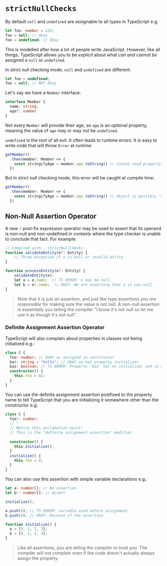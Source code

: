 # `strictNullChecks`

By default `null` and `undefined` are assignable to all types in TypeScript e.g.

```ts
let foo: number = 123;
foo = null; // Okay
foo = undefined; // Okay
```

This is modelled after how a lot of people write JavaScript. However, like all things, TypeScript allows you to be *explicit* about what *can and cannot be* assigned a `null` or `undefined`.

In strict null checking mode, `null` and `undefined` are different:

```ts
let foo = undefined;
foo = null; // NOT Okay
```

Let's say we have a `Member` interface:

```ts
interface Member {
  name: string,
  age?: number
}
```

Not every `Member` will provide their age, so `age` is an optional property, meaning the value of `age` may or may not be `undefined`.

`undefined` is the root of all evil. It often leads to runtime errors. It is easy to write code that will throw `Error` at runtime:

```ts
getMember()
  .then(member: Member => {
    const stringifyAge = member.age.toString() // Cannot read property 'toString' of undefined
  })
```

But in strict null checking mode, this error will be caught at compile time:

```ts
getMember()
  .then(member: Member => {
    const stringifyAge = member.age.toString() // Object is possibly 'undefined'
  })
```

## Non-Null Assertion Operator

A new `!` post-fix expression operator may be used to assert that its operand is non-null and non-undefined in contexts where the type checker is unable to conclude that fact. For example:

```ts
// Compiled with --strictNullChecks
function validateEntity(e?: Entity) {
    // Throw exception if e is null or invalid entity
}

function processEntity(e?: Entity) {
    validateEntity(e);
    let a = e.name;  // TS ERROR: e may be null.
    let b = e!.name;  // OKAY. We are asserting that e is non-null.
}
```

> Note that it is just an assertion, and just like type assertions *you are responsible* for making sure the value is not null. A non-null assertion is essentially you telling the compiler "I know it's not null so let me use it as though it's not null".

### Definite Assignment Assertion Operator

TypeScript will also complain about properties in classes not being initialized e.g.:

```ts
class C {
  foo: number; // OKAY as assigned in constructor
  bar: string = "hello"; // OKAY as has property initializer
  baz: boolean; // TS ERROR: Property 'baz' has no initializer and is not assigned directly in the constructor.
  constructor() {
    this.foo = 42;
  }
}
```

You can use the definite assignment assertion postfixed to the property name to tell TypeScript that you are initializing it somewhere other than the constructor e.g.

```ts
class C {
  foo!: number;
  // ^
  // Notice this exclamation point!
  // This is the "definite assignment assertion" modifier.
  
  constructor() {
    this.initialize();
  }
  initialize() {
    this.foo = 0;
  }
}
```

You can also use this assertion with simple variable declarations e.g.:

```ts
let a: number[]; // No assertion
let b!: number[]; // Assert

initialize();

a.push(4); // TS ERROR: variable used before assignment
b.push(4); // OKAY: because of the assertion

function initialize() {
  a = [0, 1, 2, 3];
  b = [0, 1, 2, 3];
}
```

> Like all assertions, you are telling the compiler to trust you. The compiler will not complain even if the code doesn't actually always assign the property.
